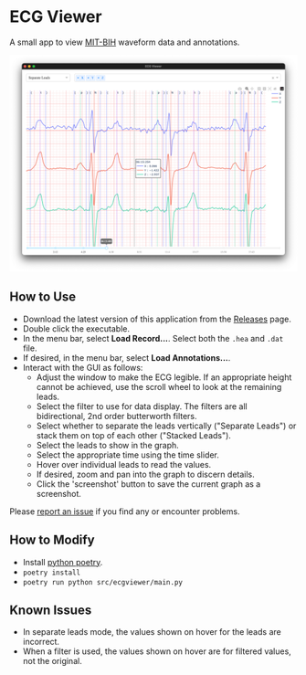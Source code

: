 # ECG Viewer

A small app to view [MIT-BIH](https://github.com/wfdb/wfdb-spec/) waveform data and annotations.

![screenshot](./docs/screenshot.png)

## How to Use
- Download the latest version of this application from the [Releases](https://github.com/Ivorforce/ECG-Viewer/releases) page.
- Double click the executable.
- In the menu bar, select **Load Record...**. Select both the `.hea` and `.dat` file.
- If desired, in the menu bar, select **Load Annotations...**.
- Interact with the GUI as follows: 
  - Adjust the window to make the ECG legible. If an appropriate height cannot be achieved, use the scroll wheel to look at the remaining leads.
  - Select the filter to use for data display. The filters are all bidirectional, 2nd order butterworth filters.
  - Select whether to separate the leads vertically ("Separate Leads") or stack them on top of each other ("Stacked Leads").
  - Select the leads to show in the graph.
  - Select the appropriate time using the time slider.
  - Hover over individual leads to read the values.
  - If desired, zoom and pan into the graph to discern details.
  - Click the 'screenshot' button to save the current graph as a screenshot.

Please [report an issue](https://github.com/Ivorforce/ECG-Viewer/issues) if you find any or encounter problems.

## How to Modify
- Install [python poetry](https://python-poetry.org/docs/).
- `poetry install`
- `poetry run python src/ecgviewer/main.py`

## Known Issues
- In separate leads mode, the values shown on hover for the leads are incorrect.
- When a filter is used, the values shown on hover are for filtered values, not the original.
